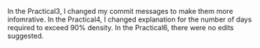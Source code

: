 In the Practical3, I changed my commit messages to make them more  infomrative.
In the Practical4, I changed explanation for the number of days required to exceed 90% density.
In the Practical6, there were no edits suggested. 
